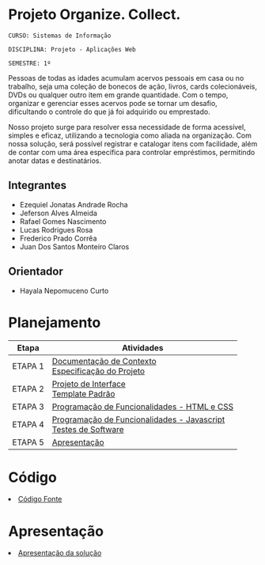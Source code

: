 # Projeto Organize. Collect.

`CURSO: Sistemas de Informação`

`DISCIPLINA: Projeto - Aplicações Web`

`SEMESTRE: 1º`

Pessoas de todas as idades acumulam acervos pessoais em casa ou no trabalho, seja uma coleção de bonecos de ação, livros, cards colecionáveis, DVDs ou qualquer outro item em grande quantidade. Com o tempo, organizar e gerenciar esses acervos pode se tornar um desafio, dificultando o controle do que já foi adquirido ou emprestado.

Nosso projeto surge para resolver essa necessidade de forma acessível, simples e eficaz, utilizando a tecnologia como aliada na organização. Com nossa solução, será possível registrar e catalogar itens com facilidade, além de contar com uma área específica para controlar empréstimos, permitindo anotar datas e destinatários.


## Integrantes

* Ezequiel Jonatas Andrade Rocha
* Jeferson Alves Almeida 
* Rafael Gomes Nascimento
* Lucas Rodrigues Rosa
* Frederico Prado Corrêa
* Juan Dos Santos Monteiro Claros


## Orientador

* Hayala Nepomuceno Curto

# Planejamento

| Etapa         | Atividades |
|  :----:   | ----------- |
| ETAPA 1         |[Documentação de Contexto](docs/context.md) <br> [Especificação do Projeto](docs/especification.md) |
| ETAPA 2         |[Projeto de Interface](docs/interface.md) <br> [Template Padrão](docs/template.md) |
| ETAPA 3         |[Programação de Funcionalidades - HTML e CSS](docs/development.md) |
| ETAPA 4        |[Programação de Funcionalidades - Javascript](docs/development.md) <br> [Testes de Software ](docs/tests.md) |
| ETAPA 5         | [Apresentação](presentation/README.md) |

# Código

<li><a href="src/README.md"> Código Fonte</a></li>

# Apresentação

<li><a href="presentation/README.md"> Apresentação da solução</a></li>
